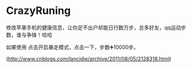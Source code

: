 # CrazyRuning
修改苹果手机的健康信息，让你足不出户却能日行数万步，总多好友，qq运动步数，谁与争锋！哈哈

如果使用
点击开启暴走模式，点击一下，步数➕10000步。

(http://www.cnblogs.com/lancidie/archive/2011/08/05/2128318.html)
